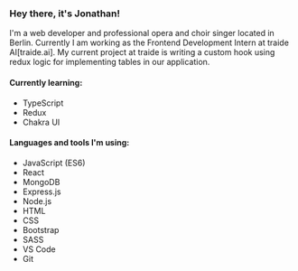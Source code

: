 ### Hey there, it's Jonathan!

I'm a web developer and professional opera and choir singer located in Berlin. Currently I am working as the Frontend Development Intern at traide AI[traide.ai]. My current project at traide is writing a custom hook using redux logic for implementing tables in our application.

#### Currently learning: ####
 - TypeScript
 - Redux
 - Chakra UI

#### Languages and tools I'm using: ####
 - JavaScript (ES6)
 - React
 - MongoDB
 - Express.js
 - Node.js
 - HTML
 - CSS
 - Bootstrap
 - SASS
 - VS Code
 - Git
 
 
<!--
**jonathanshine/jonathanshine** is a ✨ _special_ ✨ repository because its `README.md` (this file) appears on your GitHub profile.

Here are some ideas to get you started:

- 🔭 I’m currently working on ...
- 🌱 I’m currently learning ...
- 👯 I’m looking to collaborate on ...
- 🤔 I’m looking for help with ...
- 💬 Ask me about ...
- 📫 How to reach me: ...
- 😄 Pronouns: ...
- ⚡ Fun fact: ...
-->
